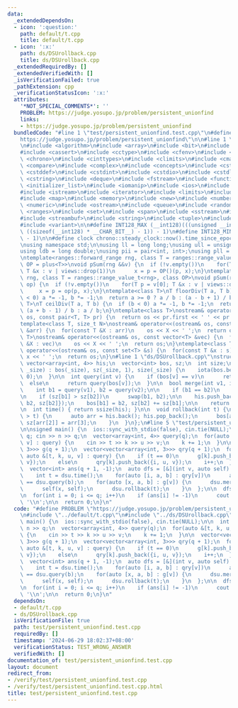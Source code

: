 ```yaml
---
data:
  _extendedDependsOn:
  - icon: ':question:'
    path: default/t.cpp
    title: default/t.cpp
  - icon: ':x:'
    path: ds/DSUrollback.cpp
    title: ds/DSUrollback.cpp
  _extendedRequiredBy: []
  _extendedVerifiedWith: []
  _isVerificationFailed: true
  _pathExtension: cpp
  _verificationStatusIcon: ':x:'
  attributes:
    '*NOT_SPECIAL_COMMENTS*': ''
    PROBLEM: https://judge.yosupo.jp/problem/persistent_unionfind
    links:
    - https://judge.yosupo.jp/problem/persistent_unionfind
  bundledCode: "#line 1 \"test/persistent_unionfind.test.cpp\"\n#define PROBLEM \"\
    https://judge.yosupo.jp/problem/persistent_unionfind\"\n\n#line 1 \"default/t.cpp\"\
    \n#include <algorithm>\n#include <array>\n#include <bit>\n#include <bitset>\n\
    #include <cassert>\n#include <cctype>\n#include <cfenv>\n#include <cfloat>\n#include\
    \ <chrono>\n#include <cinttypes>\n#include <climits>\n#include <cmath>\n#include\
    \ <compare>\n#include <complex>\n#include <concepts>\n#include <cstdarg>\n#include\
    \ <cstddef>\n#include <cstdint>\n#include <cstdio>\n#include <cstdlib>\n#include\
    \ <cstring>\n#include <deque>\n#include <fstream>\n#include <functional>\n#include\
    \ <initializer_list>\n#include <iomanip>\n#include <ios>\n#include <iostream>\n\
    #include <istream>\n#include <iterator>\n#include <limits>\n#include <list>\n\
    #include <map>\n#include <memory>\n#include <new>\n#include <numbers>\n#include\
    \ <numeric>\n#include <ostream>\n#include <queue>\n#include <random>\n#include\
    \ <ranges>\n#include <set>\n#include <span>\n#include <sstream>\n#include <stack>\n\
    #include <streambuf>\n#include <string>\n#include <tuple>\n#include <type_traits>\n\
    #include <variant>\n\n#define INT128_MAX (__int128)(((unsigned __int128) 1 <<\
    \ ((sizeof(__int128) * __CHAR_BIT__) - 1)) - 1)\n#define INT128_MIN (-INT128_MAX\
    \ - 1)\n\n#define clock chrono::steady_clock::now().time_since_epoch().count()\n\
    \nusing namespace std;\n\nusing ll = long long;\nusing ull = unsigned long long;\n\
    using ldb = long double;\nusing pii = pair<int, int>;\nusing pll = pair<ll, ll>;\n\
    \ntemplate<ranges::forward_range rng, class T = ranges::range_value_t<rng>, class\
    \ OP = plus<T>>\nvoid pSum(rng &&v) {\n  if (!v.empty())\n    for(T p = v[0];\
    \ T &x : v | views::drop(1))\n      x = p = OP()(p, x);\n}\ntemplate<ranges::forward_range\
    \ rng, class T = ranges::range_value_t<rng>, class OP>\nvoid pSum(rng &&v, OP\
    \ op) {\n  if (!v.empty())\n    for(T p = v[0]; T &x : v | views::drop(1))\n \
    \     x = p = op(p, x);\n}\ntemplate<class T>\nT floorDiv(T a, T b) {\n  if (b\
    \ < 0) a *= -1, b *= -1;\n  return a >= 0 ? a / b : (a - b + 1) / b;\n}\ntemplate<class\
    \ T>\nT ceilDiv(T a, T b) {\n  if (b < 0) a *= -1, b *= -1;\n  return a >= 0 ?\
    \ (a + b - 1) / b : a / b;\n}\ntemplate<class T>\nostream& operator<<(ostream&\
    \ os, const pair<T, T> pr) {\n  return os << pr.first << ' ' << pr.second;\n}\n\
    template<class T, size_t N>\nostream& operator<<(ostream& os, const array<T, N>\
    \ &arr) {\n  for(const T &X : arr)\n    os << X << ' ';\n  return os;\n}\ntemplate<class\
    \ T>\nostream& operator<<(ostream& os, const vector<T> &vec) {\n  for(const T\
    \ &X : vec)\n    os << X << ' ';\n  return os;\n}\ntemplate<class T>\nostream&\
    \ operator<<(ostream& os, const set<T> &s) {\n  for(const T &x : s)\n    os <<\
    \ x << ' ';\n  return os;\n}\n#line 1 \"ds/DSUrollback.cpp\"\nstruct DSU {\n \
    \ vector<array<int, 4>> his;\n  vector<int> bos, sz;\n  int size;\n\n  DSU(int\
    \ _size) : bos(_size), sz(_size, 1), size(_size) {\n    iota(bos.begin(), bos.end(),\
    \ 0);\n  }\n\n  int query(int v) {\n    if (bos[v] == v)\n      return v;\n  \
    \  else\n      return query(bos[v]);\n  }\n\n  bool merge(int v1, int v2) {\n\
    \    int b1 = query(v1), b2 = query(v2);\n\n    if (b1 == b2)\n      return false;\n\
    \n    if (sz[b1] > sz[b2])\n      swap(b1, b2);\n\n    his.push_back({b1, bos[b1],\
    \ b2, sz[b2]});\n    bos[b1] = b2, sz[b2] += sz[b1];\n\n    return true;\n  }\n\
    \n  int time() { return ssize(his); }\n\n  void rollback(int t) {\n    while(ssize(his)\
    \ > t) {\n      auto arr = his.back(); his.pop_back();\n      bos[arr[0]] = arr[1],\
    \ sz[arr[2]] = arr[3];\n    }\n  }\n};\n#line 5 \"test/persistent_unionfind.test.cpp\"\
    \n\nsigned main() {\n  ios::sync_with_stdio(false), cin.tie(NULL);\n\n  int n,\
    \ q; cin >> n >> q;\n  vector<array<int, 4>> query(q);\n  for(auto &[t, k, u,\
    \ v] : query) {\n    cin >> t >> k >> u >> v;\n    k += 1;\n  }\n\n  vector<vector<array<int,\
    \ 3>>> g(q + 1);\n  vector<vector<array<int, 3>>> qry(q + 1);\n  for(int i = 1;\
    \ auto &[t, k, u, v] : query) {\n    if (t == 0)\n      g[k].push_back({i, u,\
    \ v});\n    else\n      qry[k].push_back({i, u, v});\n    i++;\n  }\n\n  DSU dsu(n);\n\
    \  vector<int> ans(q + 1, -1);\n  auto dfs = [&](int v, auto self) -> void {\n\
    \    int t = dsu.time();\n    for(auto [i, a, b] : qry[v])\n      ans[i] = dsu.query(a)\
    \ == dsu.query(b);\n    for(auto [x, a, b] : g[v]) {\n      dsu.merge(a, b);\n\
    \      self(x, self);\n      dsu.rollback(t);\n    }\n  };\n\n  dfs(0, dfs);\n\
    \n  for(int i = 0; i <= q; i++)\n    if (ans[i] != -1)\n      cout << ans[i] <<\
    \ '\\n';\n\n  return 0;\n}\n"
  code: "#define PROBLEM \"https://judge.yosupo.jp/problem/persistent_unionfind\"\n\
    \n#include \"../default/t.cpp\"\n#include \"../ds/DSUrollback.cpp\"\n\nsigned\
    \ main() {\n  ios::sync_with_stdio(false), cin.tie(NULL);\n\n  int n, q; cin >>\
    \ n >> q;\n  vector<array<int, 4>> query(q);\n  for(auto &[t, k, u, v] : query)\
    \ {\n    cin >> t >> k >> u >> v;\n    k += 1;\n  }\n\n  vector<vector<array<int,\
    \ 3>>> g(q + 1);\n  vector<vector<array<int, 3>>> qry(q + 1);\n  for(int i = 1;\
    \ auto &[t, k, u, v] : query) {\n    if (t == 0)\n      g[k].push_back({i, u,\
    \ v});\n    else\n      qry[k].push_back({i, u, v});\n    i++;\n  }\n\n  DSU dsu(n);\n\
    \  vector<int> ans(q + 1, -1);\n  auto dfs = [&](int v, auto self) -> void {\n\
    \    int t = dsu.time();\n    for(auto [i, a, b] : qry[v])\n      ans[i] = dsu.query(a)\
    \ == dsu.query(b);\n    for(auto [x, a, b] : g[v]) {\n      dsu.merge(a, b);\n\
    \      self(x, self);\n      dsu.rollback(t);\n    }\n  };\n\n  dfs(0, dfs);\n\
    \n  for(int i = 0; i <= q; i++)\n    if (ans[i] != -1)\n      cout << ans[i] <<\
    \ '\\n';\n\n  return 0;\n}\n"
  dependsOn:
  - default/t.cpp
  - ds/DSUrollback.cpp
  isVerificationFile: true
  path: test/persistent_unionfind.test.cpp
  requiredBy: []
  timestamp: '2024-06-29 18:02:37+08:00'
  verificationStatus: TEST_WRONG_ANSWER
  verifiedWith: []
documentation_of: test/persistent_unionfind.test.cpp
layout: document
redirect_from:
- /verify/test/persistent_unionfind.test.cpp
- /verify/test/persistent_unionfind.test.cpp.html
title: test/persistent_unionfind.test.cpp
---
```

